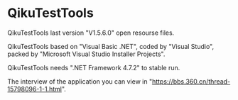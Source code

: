 # QikuTestTools
QikuTestTools last version "V1.5.6.0" open resourse files.

QikuTestTools based on "Visual Basic .NET", coded by "Visual Studio", packed by "Microsoft Visual Studio Installer Projects".

QikuTestTools needs ".NET Framework 4.7.2" to stable run.

The interview of the application you can view in "https://bbs.360.cn/thread-15798096-1-1.html".
